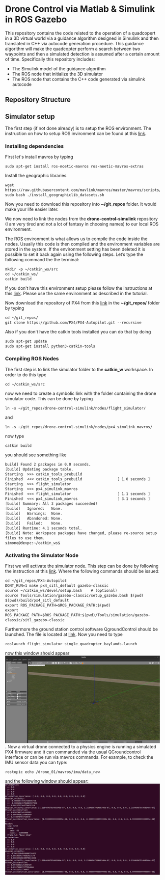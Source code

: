 # Drone Control via Matlab  & Simulink in ROS Gazebo
This repository contains the code related to the operation of a quadcopert in a 3D virtual world via a guidance algorithm designed in Simulink and then translated in C++ via autocode generation procedure.
This guidance algorithm will make the quadcopter perform a search between two waypoints and then a simulated detection is assumed after a certain amount of time.
Specifically this repository includes:
 - The Simulink model of the guidance algorithm
 - The ROS node that initialize the 3D simulator
 - The ROS node that contains the C++ code generated via simulink autocode

## Repository Structure

## Simulator setup
The first step (if not done already) is to setup the ROS environment. The instruction on how to setup ROS invironment can be found at this [link](http://wiki.ros.org/ROS/Tutorials/InstallingandConfiguringROSEnvironment).



### Installing dependencies
First let's install mavros by typing
```
sudo apt-get install ros-noetic-mavros ros-noetic-mavros-extras
```
Install the geographic libraries
```
wget https://raw.githubusercontent.com/mavlink/mavros/master/mavros/scripts/install_geographiclib_datasets.sh
sudo bash ./install_geographiclib_datasets.sh   
```

Now you need to download this repository into **~/git_repos** folder. It would make your life easier later.

We now need to link the nodes from the **drone-control-simulink** repository (I am very tired and not a lot of fantasy in choosing names) to our local ROS environment.

The ROS environment is what allows us to compile the code inside the nodes. Usually this code is then compiled and the environment variables are stored in the system. If the environment setting has been deleted it is possible to set it back again using the following steps. Let’s type the following command the the terminal:
```
mkdir -p ~/catkin_ws/src
cd ~/catkin_ws/
catkin build
```
If you don't have this environment setup please follow the instructions at this [link](http://wiki.ros.org/ROS/Tutorials/InstallingandConfiguringROSEnvironment). Please use the same environment as described in the tutorial.

Now download the repository of PX4 from this [link](https://github.com/PX4/PX4-Autopilot) in the **~/git_repos/** folder by typing
```
cd ~/git_repos/
git clone https://github.com/PX4/PX4-Autopilot.git --recursive
```
Also if you don't have the catkin tools installed you can do that by doing
```
sudo apt-get update
sudo apt-get install python3-catkin-tools
```

### Compiling ROS Nodes
The first step is to link the simulator folder to the **catkin_w** workspace. In order to do this type
```
cd ~/catkin_ws/src
```
now we need to create a symbolic link with the folder containing the drone simulator code. This can be done by typing
```
ln -s ~/git_repos/drone-control-simulink/nodes/flight_simulator/
```
and
```
ln -s ~/git_repos/drone-control-simulink/nodes/px4_simulink_mavros/
```
now type
```
catkin build
```
you should see something like
```
build] Found 2 packages in 0.0 seconds.                                       
[build] Updating package table.                                                
Starting  >>> catkin_tools_prebuild                                            
Finished  <<< catkin_tools_prebuild                [ 1.0 seconds ]             
Starting  >>> flight_simulator                                                 
Starting  >>> px4_simulink_mavros                                              
Finished  <<< flight_simulator                     [ 1.1 seconds ]             
Finished  <<< px4_simulink_mavros                  [ 3.1 seconds ]             
[build] Summary: All 3 packages succeeded!                                     
[build]   Ignored:   None.                                                     
[build]   Warnings:  None.                                                     
[build]   Abandoned: None.                                                     
[build]   Failed:    None.                                                      
[build] Runtime: 4.1 seconds total.                                            
[build] Note: Workspace packages have changed, please re-source setup files to use them.
simone@devpc:~/catkin_ws$
```
### Activating the Simulator Node
First we will activate the simulator node. This step can be done by following the instruction at this [link](https://docs.px4.io/main/en/simulation/ros_interface.html). Where the following commands should be issued:
```
cd ~/git_repos/PX4-Autopilot
DONT_RUN=1 make px4_sitl_default gazebo-classic
source ~/catkin_ws/devel/setup.bash    # (optional)
source Tools/simulation/gazebo-classic/setup_gazebo.bash $(pwd) $(pwd)/build/px4_sitl_default
export ROS_PACKAGE_PATH=$ROS_PACKAGE_PATH:$(pwd)
export ROS_PACKAGE_PATH=$ROS_PACKAGE_PATH:$(pwd)/Tools/simulation/gazebo-classic/sitl_gazebo-classic
```
Furthermore the ground station control software QgroundControl should be launched. The file is located at [link](https://docs.qgroundcontrol.com/master/en/getting_started/download_and_install.html). Now you need to type
```
roslaunch flight_simulator single_quadcopter_baylands.launch
```
now this window should appear ![](./docs/img/fig1.png). Now a virtual drone connected to a physics engine is running a simulated PX4 firmware and it can commanded via the usual QGroundcontrol interface or can be run via mavros commands. For example, to check the IMU sensor data you can type:
```
rostopic echo /drone_01/mavros/imu/data_raw
```
and the following window should appear:
![](./docs/img/fig2.png)
